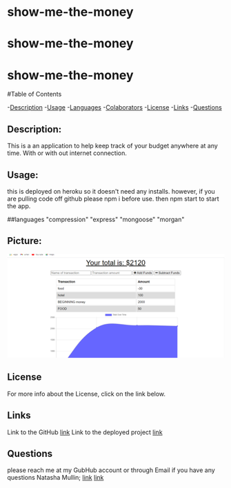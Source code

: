 # show-me-the-money
# show-me-the-money 


# show-me-the-money 

#Table of Contents

-[Description](#description)
-[Usage](#useage)
-[Languages](#languages)
-[Colaborators](#colaborators)
-[License](#license)
-[Links](#links)
-[Questions](#questions)

 ## Description:
 
 This is a an application to help keep track of your budget anywhere at any time. With or with out internet connection.
 
 ## Usage:
 this is deployed on heroku so it doesn't need any installs. however, if you are pulling code off github please npm i before use. then npm start to start the app.

##languages
"compression"
"express"
"mongoose"
"morgan"


 ## Picture:
 ![Show_money](./public/img/show_money.png)
 
 ## License
 For more info about the License, click on the link below.

 ## Links
 Link to the GitHub 
[link](https://github.com/natashamullin/show-me-the-money)
Link to the deployed project
[link](https://secure-sea-56885.herokuapp.com/)

## Questions 
please reach me at my GubHub account or through Email if you have any questions
Natasha Mullin; [link](github.com/natashamullin)
[link](Natashamullin0826889@yahoo.com)


